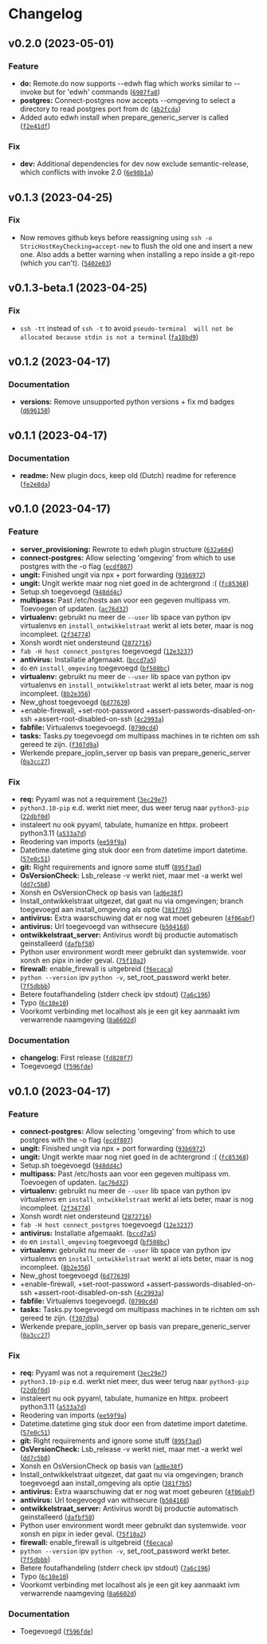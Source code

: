 # Changelog

<!--next-version-placeholder-->

## v0.2.0 (2023-05-01)
### Feature
* **do:** Remote.do now supports --edwh flag which works similar to --invoke but for 'edwh' commands ([`6987fa8`](https://github.com/educationwarehouse/server_provisioning/commit/6987fa89741177de6e2046d1782fec860dc7d879))
* **postgres:** Connect-postgres now accepts --omgeving to select a directory to read postgres port from dc ([`4b2fcda`](https://github.com/educationwarehouse/server_provisioning/commit/4b2fcda3eaee7a2e9d4610a744c115a7633fcf45))
* Added auto edwh install when prepare_generic_server is called ([`f2e41df`](https://github.com/educationwarehouse/server_provisioning/commit/f2e41df419213924fd53e493fc8514d8dc78ea16))

### Fix
* **dev:** Additional dependencies for dev now exclude semantic-release, which conflicts with invoke 2.0 ([`6e98b1a`](https://github.com/educationwarehouse/server_provisioning/commit/6e98b1a905ab92ec2518a4018e95db6ac4edc096))

## v0.1.3 (2023-04-25)
### Fix
* Now removes github keys before reassigning using `ssh -o StricHostKeyChecking=accept-new` to flush the old one and insert a new one. Also adds a better warning when installing a repo inside a git-repo (which you can't). ([`5402e03`](https://github.com/educationwarehouse/server_provisioning/commit/5402e0322301380dbd9e9abcdfe99457c7b4d288))

## v0.1.3-beta.1 (2023-04-25)
### Fix
* `ssh -tt` instead of `ssh -t` to avoid `pseudo-terminal  will not be allocated because stdin is not a terminal` ([`fa18bd9`](https://github.com/educationwarehouse/server_provisioning/commit/fa18bd980763790df7ef3a34c4193d1b171189a2))

## v0.1.2 (2023-04-17)
### Documentation
* **versions:** Remove unsupported python versions + fix md badges ([`d696150`](https://github.com/educationwarehouse/server_provisioning/commit/d696150b974bb8e37faf08ebcbc9d524d3d29586))

## v0.1.1 (2023-04-17)
### Documentation
* **readme:** New plugin docs, keep old (Dutch) readme for reference ([`fe2e8da`](https://github.com/educationwarehouse/server_provisioning/commit/fe2e8daec6ca758cc3997fc5ce95de9f3735ad52))

## v0.1.0 (2023-04-17)
### Feature
* **server_provisioning:** Rewrote to edwh plugin structure ([`632a604`](https://github.com/educationwarehouse/server_provisioning/commit/632a604182aa35b06b1fbfdab1a5f9cf9766a1fe))
* **connect-postgres:** Allow selecting 'omgeving' from which to use postgres with the -o flag ([`ecdf807`](https://github.com/educationwarehouse/server_provisioning/commit/ecdf8078ab5f5192bd9d7056a7543c9514dc11a0))
* **ungit:** Finished ungit via npx + port forwarding ([`93b6972`](https://github.com/educationwarehouse/server_provisioning/commit/93b69726e74e125dc4c64b0fb706b7c06e1b8ff3))
* **ungit:** Ungit werkte maar nog niet goed in de achtergrond :( ([`fc85368`](https://github.com/educationwarehouse/server_provisioning/commit/fc8536836183efbde97745ec86cfc389949ad8fe))
* Setup.sh toegevoegd ([`948dd4c`](https://github.com/educationwarehouse/server_provisioning/commit/948dd4c237357d1dacdea189d862cda0c2f940fe))
* **multipass:** Past /etc/hosts aan voor een gegeven multipass vm. Toevoegen of updaten. ([`ac76d32`](https://github.com/educationwarehouse/server_provisioning/commit/ac76d32fcef4fcaaf17d7b4ddcff637216093e61))
* **virtualenv:**  gebruikt nu meer de  `--user` lib space van python ipv virtualenvs en `install_ontwikkelstraat` werkt al iets beter, maar is nog incompleet. ([`2f34774`](https://github.com/educationwarehouse/server_provisioning/commit/2f347746a6623370b3da1711b3f75e990234170d))
* Xonsh wordt niet ondersteund ([`2872716`](https://github.com/educationwarehouse/server_provisioning/commit/28727169e2aa365863308fbeb267031dfd414228))
* `fab -H host connect_postgres` toegevoegd ([`12e3237`](https://github.com/educationwarehouse/server_provisioning/commit/12e3237951e7f5fb38807130a383b0b99d3310b5))
* **antivirus:** Installatie afgemaakt. ([`bccd7a5`](https://github.com/educationwarehouse/server_provisioning/commit/bccd7a5a179c75492523b124acd0c1e9d4e45c5f))
* `do` en `install_omgeving` toegevoegd ([`bf508bc`](https://github.com/educationwarehouse/server_provisioning/commit/bf508bc0223462994cf7686f019ac282e04c1a41))
* **virtualenv:**  gebruikt nu meer de  `--user` lib space van python ipv virtualenvs en `install_ontwikkelstraat` werkt al iets beter, maar is nog incompleet. ([`8b2e356`](https://github.com/educationwarehouse/server_provisioning/commit/8b2e356c6b065d1b74c4c8bc7b179ec72afa8cdb))
* New_ghost toegevoegd ([`6d77639`](https://github.com/educationwarehouse/server_provisioning/commit/6d77639b6773c4369494bf4fe97330877bf00431))
* +enable-firewall, +set-root-password +assert-passwords-disabled-on-ssh +assert-root-disabled-on-ssh ([`4c2993a`](https://github.com/educationwarehouse/server_provisioning/commit/4c2993abcabd1efdf4ced195033dbf1d0a515a09))
* **fabfile:** Virtualenvs toegevoegd. ([`0790cd4`](https://github.com/educationwarehouse/server_provisioning/commit/0790cd491ce5cd14dd642c55a8bcf572b86a73e6))
* **tasks:** Tasks.py toegevoegd om multipass machines in te richten om ssh gereed te zijn. ([`f307d9a`](https://github.com/educationwarehouse/server_provisioning/commit/f307d9a7cd4320961d1e7de1da5fb277f044ed1d))
* Werkende prepare_joplin_server op basis van prepare_generic_server ([`0a3cc27`](https://github.com/educationwarehouse/server_provisioning/commit/0a3cc27e61e7e5fa8628f0dc22133c28e042a497))

### Fix
* **req:** Pyyaml was not a requirement ([`3ec29e7`](https://github.com/educationwarehouse/server_provisioning/commit/3ec29e76bbb27e77554aa48e289209f819d8ec05))
* `python3.10-pip` e.d. werkt niet meer, dus weer terug naar `python3-pip` ([`22dbf0d`](https://github.com/educationwarehouse/server_provisioning/commit/22dbf0da0437cfb1746a35bdb19958ddd62cb75d))
*  instaleert nu ook pyyaml, tabulate, humanize en httpx. probeert python3.11 ([`a533a7d`](https://github.com/educationwarehouse/server_provisioning/commit/a533a7d11eaa95e0949a6c35ad6d95a705206132))
* Reodering van imports ([`ee59f9a`](https://github.com/educationwarehouse/server_provisioning/commit/ee59f9af872ba0d15f07c4452b8df10e7f898420))
* Datetime.datetime ging stuk door een from datetime import datetime. ([`57e0c51`](https://github.com/educationwarehouse/server_provisioning/commit/57e0c51c4c5ac5e60441a2c2fcb7e9092a95a380))
* **git:** Right requirements and ignore some stuff ([`895f3ad`](https://github.com/educationwarehouse/server_provisioning/commit/895f3adca5683fd92986c4f4b22c3ac5f788defd))
* **OsVersionCheck:** Lsb_release -v werkt niet, maar met -a werkt wel ([`dd7c5b8`](https://github.com/educationwarehouse/server_provisioning/commit/dd7c5b871b49fe168fca0b0cef1ce199be5a74c3))
* Xonsh en OsVersionCheck op basis van ([`ad6e38f`](https://github.com/educationwarehouse/server_provisioning/commit/ad6e38f9d1201bf591a07b5b7ca3e0534bbf6435))
* Install_ontwikkelstraat uitgezet, dat gaat nu via omgevingen; branch toegevoegd aan install_omgeving als optie ([`381f7b5`](https://github.com/educationwarehouse/server_provisioning/commit/381f7b5a354b25e6f8be425a631c2e23540ae70f))
* **antivirus:** Extra waarschuwing dat er nog wat moet gebeuren ([`4f06abf`](https://github.com/educationwarehouse/server_provisioning/commit/4f06abf36102d71f82ac9a601fb168011a941d0c))
* **antivirus:** Url toegevoegd van withsecure ([`b504168`](https://github.com/educationwarehouse/server_provisioning/commit/b50416877659bbbe7834f0a6fec515a8bd6c5316))
* **ontwikkelstraat_server:** Antivirus wordt bij productie automatisch geinstalleerd ([`dafbf58`](https://github.com/educationwarehouse/server_provisioning/commit/dafbf58d632ae63eca668b2851ff89a994e2a290))
* Python user environment wordt meer gebruikt dan systemwide. voor xonsh en pipx in ieder geval. ([`75f10a2`](https://github.com/educationwarehouse/server_provisioning/commit/75f10a2c2e0c035c5f0140c358f6812fc68861db))
* **firewall:**  enable_firewall is uitgebreid ([`f6ecaca`](https://github.com/educationwarehouse/server_provisioning/commit/f6ecaca1fae779364bafe5aaeefffdd4399e634a))
* `python --version` ipv `python -v`, set_root_password werkt beter. ([`7f5dbbb`](https://github.com/educationwarehouse/server_provisioning/commit/7f5dbbbbab5e0c98af7a1eca3bab2a87b2f75af4))
* Betere foutafhandeling (stderr check ipv stdout) ([`7a6c196`](https://github.com/educationwarehouse/server_provisioning/commit/7a6c1966cb720d27e1d7b73a358a4a0a488b499a))
* Typo ([`6c10e10`](https://github.com/educationwarehouse/server_provisioning/commit/6c10e107619ac0b367f9f9dea8bf46e469823be8))
* Voorkomt verbinding met localhost als je een git key aanmaakt ivm verwarrende naamgeving ([`8a6602d`](https://github.com/educationwarehouse/server_provisioning/commit/8a6602d724cb09c28e9601a58fcc795751782583))

### Documentation
* **changelog:** First release ([`fd828f7`](https://github.com/educationwarehouse/server_provisioning/commit/fd828f722fb2c97c86d73209154c2ede24c92066))
* Toegevoegd ([`f596fde`](https://github.com/educationwarehouse/server_provisioning/commit/f596fde701ee02ec655c9edbd7287beabfead1c2))

## v0.1.0 (2023-04-17)
### Feature
* **connect-postgres:** Allow selecting 'omgeving' from which to use postgres with the -o flag ([`ecdf807`](https://github.com/educationwarehouse/server_provisioning/commit/ecdf8078ab5f5192bd9d7056a7543c9514dc11a0))
* **ungit:** Finished ungit via npx + port forwarding ([`93b6972`](https://github.com/educationwarehouse/server_provisioning/commit/93b69726e74e125dc4c64b0fb706b7c06e1b8ff3))
* **ungit:** Ungit werkte maar nog niet goed in de achtergrond :( ([`fc85368`](https://github.com/educationwarehouse/server_provisioning/commit/fc8536836183efbde97745ec86cfc389949ad8fe))
* Setup.sh toegevoegd ([`948dd4c`](https://github.com/educationwarehouse/server_provisioning/commit/948dd4c237357d1dacdea189d862cda0c2f940fe))
* **multipass:** Past /etc/hosts aan voor een gegeven multipass vm. Toevoegen of updaten. ([`ac76d32`](https://github.com/educationwarehouse/server_provisioning/commit/ac76d32fcef4fcaaf17d7b4ddcff637216093e61))
* **virtualenv:**  gebruikt nu meer de  `--user` lib space van python ipv virtualenvs en `install_ontwikkelstraat` werkt al iets beter, maar is nog incompleet. ([`2f34774`](https://github.com/educationwarehouse/server_provisioning/commit/2f347746a6623370b3da1711b3f75e990234170d))
* Xonsh wordt niet ondersteund ([`2872716`](https://github.com/educationwarehouse/server_provisioning/commit/28727169e2aa365863308fbeb267031dfd414228))
* `fab -H host connect_postgres` toegevoegd ([`12e3237`](https://github.com/educationwarehouse/server_provisioning/commit/12e3237951e7f5fb38807130a383b0b99d3310b5))
* **antivirus:** Installatie afgemaakt. ([`bccd7a5`](https://github.com/educationwarehouse/server_provisioning/commit/bccd7a5a179c75492523b124acd0c1e9d4e45c5f))
* `do` en `install_omgeving` toegevoegd ([`bf508bc`](https://github.com/educationwarehouse/server_provisioning/commit/bf508bc0223462994cf7686f019ac282e04c1a41))
* **virtualenv:**  gebruikt nu meer de  `--user` lib space van python ipv virtualenvs en `install_ontwikkelstraat` werkt al iets beter, maar is nog incompleet. ([`8b2e356`](https://github.com/educationwarehouse/server_provisioning/commit/8b2e356c6b065d1b74c4c8bc7b179ec72afa8cdb))
* New_ghost toegevoegd ([`6d77639`](https://github.com/educationwarehouse/server_provisioning/commit/6d77639b6773c4369494bf4fe97330877bf00431))
* +enable-firewall, +set-root-password +assert-passwords-disabled-on-ssh +assert-root-disabled-on-ssh ([`4c2993a`](https://github.com/educationwarehouse/server_provisioning/commit/4c2993abcabd1efdf4ced195033dbf1d0a515a09))
* **fabfile:** Virtualenvs toegevoegd. ([`0790cd4`](https://github.com/educationwarehouse/server_provisioning/commit/0790cd491ce5cd14dd642c55a8bcf572b86a73e6))
* **tasks:** Tasks.py toegevoegd om multipass machines in te richten om ssh gereed te zijn. ([`f307d9a`](https://github.com/educationwarehouse/server_provisioning/commit/f307d9a7cd4320961d1e7de1da5fb277f044ed1d))
* Werkende prepare_joplin_server op basis van prepare_generic_server ([`0a3cc27`](https://github.com/educationwarehouse/server_provisioning/commit/0a3cc27e61e7e5fa8628f0dc22133c28e042a497))

### Fix
* **req:** Pyyaml was not a requirement ([`3ec29e7`](https://github.com/educationwarehouse/server_provisioning/commit/3ec29e76bbb27e77554aa48e289209f819d8ec05))
* `python3.10-pip` e.d. werkt niet meer, dus weer terug naar `python3-pip` ([`22dbf0d`](https://github.com/educationwarehouse/server_provisioning/commit/22dbf0da0437cfb1746a35bdb19958ddd62cb75d))
*  instaleert nu ook pyyaml, tabulate, humanize en httpx. probeert python3.11 ([`a533a7d`](https://github.com/educationwarehouse/server_provisioning/commit/a533a7d11eaa95e0949a6c35ad6d95a705206132))
* Reodering van imports ([`ee59f9a`](https://github.com/educationwarehouse/server_provisioning/commit/ee59f9af872ba0d15f07c4452b8df10e7f898420))
* Datetime.datetime ging stuk door een from datetime import datetime. ([`57e0c51`](https://github.com/educationwarehouse/server_provisioning/commit/57e0c51c4c5ac5e60441a2c2fcb7e9092a95a380))
* **git:** Right requirements and ignore some stuff ([`895f3ad`](https://github.com/educationwarehouse/server_provisioning/commit/895f3adca5683fd92986c4f4b22c3ac5f788defd))
* **OsVersionCheck:** Lsb_release -v werkt niet, maar met -a werkt wel ([`dd7c5b8`](https://github.com/educationwarehouse/server_provisioning/commit/dd7c5b871b49fe168fca0b0cef1ce199be5a74c3))
* Xonsh en OsVersionCheck op basis van ([`ad6e38f`](https://github.com/educationwarehouse/server_provisioning/commit/ad6e38f9d1201bf591a07b5b7ca3e0534bbf6435))
* Install_ontwikkelstraat uitgezet, dat gaat nu via omgevingen; branch toegevoegd aan install_omgeving als optie ([`381f7b5`](https://github.com/educationwarehouse/server_provisioning/commit/381f7b5a354b25e6f8be425a631c2e23540ae70f))
* **antivirus:** Extra waarschuwing dat er nog wat moet gebeuren ([`4f06abf`](https://github.com/educationwarehouse/server_provisioning/commit/4f06abf36102d71f82ac9a601fb168011a941d0c))
* **antivirus:** Url toegevoegd van withsecure ([`b504168`](https://github.com/educationwarehouse/server_provisioning/commit/b50416877659bbbe7834f0a6fec515a8bd6c5316))
* **ontwikkelstraat_server:** Antivirus wordt bij productie automatisch geinstalleerd ([`dafbf58`](https://github.com/educationwarehouse/server_provisioning/commit/dafbf58d632ae63eca668b2851ff89a994e2a290))
* Python user environment wordt meer gebruikt dan systemwide. voor xonsh en pipx in ieder geval. ([`75f10a2`](https://github.com/educationwarehouse/server_provisioning/commit/75f10a2c2e0c035c5f0140c358f6812fc68861db))
* **firewall:**  enable_firewall is uitgebreid ([`f6ecaca`](https://github.com/educationwarehouse/server_provisioning/commit/f6ecaca1fae779364bafe5aaeefffdd4399e634a))
* `python --version` ipv `python -v`, set_root_password werkt beter. ([`7f5dbbb`](https://github.com/educationwarehouse/server_provisioning/commit/7f5dbbbbab5e0c98af7a1eca3bab2a87b2f75af4))
* Betere foutafhandeling (stderr check ipv stdout) ([`7a6c196`](https://github.com/educationwarehouse/server_provisioning/commit/7a6c1966cb720d27e1d7b73a358a4a0a488b499a))
* Typo ([`6c10e10`](https://github.com/educationwarehouse/server_provisioning/commit/6c10e107619ac0b367f9f9dea8bf46e469823be8))
* Voorkomt verbinding met localhost als je een git key aanmaakt ivm verwarrende naamgeving ([`8a6602d`](https://github.com/educationwarehouse/server_provisioning/commit/8a6602d724cb09c28e9601a58fcc795751782583))

### Documentation
* Toegevoegd ([`f596fde`](https://github.com/educationwarehouse/server_provisioning/commit/f596fde701ee02ec655c9edbd7287beabfead1c2))
